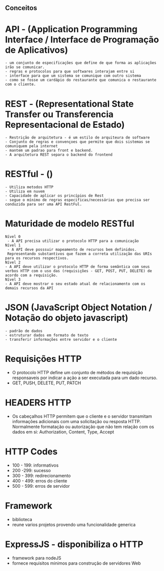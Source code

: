 ## Conceitos
# API - (Application Programming Interface / Interface de Programação de Aplicativos)
```
- um conjunto de especificações que define de que forma as aplicações irão se comunicar.
- regras e protocolos para que softwares interajam entre si
- interface para que um sistema se comunique com outro sistema
- como se fosse um cardápio do restaurante que comunica o restaurante com o cliente.
```
# REST - (Representational State Transfer ou Transferencia Representacional de Estado)
```
- Restrição de arquitetura - é um estilo de arquiteura de software
- Conjunto de regras e convençoes que permite que dois sistemas se comuniquem pela internet
- mantem um padrao para front e backend.
- A arquitetura REST separa o backend do frontend
```
# RESTful - ()
```
- Utiliza metodos HTTP 
- Utiliza em nuvem
- Capacidade de aplicar os princípios de Rest
- segue o mínimo de regras especificas/necessárias que precisa ser conduzida para ser uma API RestFul.
```

# Maturidade de modelo RESTful
```
Nível 0
 - A API precisa utilizar o protocolo HTTP para a comunicação 
Nível 1
 - A API deve posssuir mapeamento de recursos bem definidos.
 Representando substantivos que fazem a correta utilização das URIs para os recursos respectivos.
Nível 2
- A API deve utilizar o protocolo HTTP de forma semântica com seus verbos HTTP com o uso das (requisições - GET, POST, PUT, DELETE) de acordo com a requisição.
Nível 3
- A API deve mostrar o seu estado atual de relacionamento com os demais recursos da API
 ```

# JSON (JavaScript Object Notation / Notação do objeto javascript)
```
- padrão de dados
- estruturar dados em formato de texto
- transferir informações entre servidor e o cliente

```
# Requisições HTTP
- O protocolo HTTP define um conjunto de métodos de requisição responsaveis por indicar a ação a ser executada para um dado recurso.
- GET, PUSH, DELETE, PUT, PATCH

# HEADERS HTTP
- Os cabeçalhos HTTP permitem que o cliente e o servidor transmitam informações adicionais com uma solicitação ou resposta HTTP. Normalmente formatação ou autorização que não tem relação com os dados em si: Authorization, Content, Type, Accept

# HTTP Codes
- 100 - 199: informativos
- 200 -299: sucesso
- 300 - 399: redirecionamento
- 400 - 499: erros do cliente
- 500 - 599: erros de servidor

# Framework
- biblioteca
- reune varios projetos provendo uma funcionalidade generica

#  ExpressJS - disponibiliza o HTTP
- framework para nodeJS
- fornece requisitos minimos para construção de servidores Web







